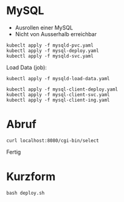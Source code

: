 # MySQL

* Ausrollen einer MySQL
* Nicht von Ausserhalb erreichbar


~~~
kubeclt apply -f mysqld-pvc.yaml 
kubectl apply -f mysql-deploy.yaml
kubectl apply -f mysqld-svc.yaml
~~~

Load Data (job):

~~~
kubectl apply -f mysqld-load-data.yaml
~~~


~~~
kubectl apply -f mysql-client-deploy.yaml
kubectl apply -f mysql-client-svc.yaml
kubectl apply -f mysql-client-ing.yaml
~~~

# Abruf

~~~
curl localhost:8080/cgi-bin/select
~~~
Fertig


# Kurzform

~~~
bash deploy.sh
~~~

